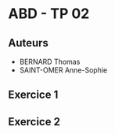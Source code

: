 ABD - TP 02
===========

Auteurs
-------

- BERNARD Thomas
- SAINT-OMER Anne-Sophie

Exercice 1
----------



Exercice 2
----------
